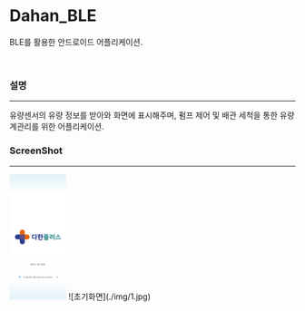# Dahan_BLE
BLE를 활용한 안드로이드 어플리케이션.

<br />

### 설명
-----
유량센서의 유량 정보를 받아와 화면에 표시해주며, 펌프 제어 및 배관 세척을 통한 유량계관리를 위한 어플리케이션.

### ScreenShot
-----
<img src="https://github.com/hwangseungbo/Dahan_BLE/blob/master/img/1.jpg" width="100">
![초기화면](./img/1.jpg)


